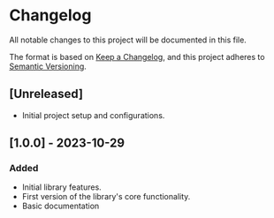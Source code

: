 # Changelog

All notable changes to this project will be documented in this file.

The format is based on [Keep a Changelog](https://keepachangelog.com/en/1.0.0/),
and this project adheres to [Semantic Versioning](https://semver.org/spec/v2.0.0.html).

## [Unreleased]

- Initial project setup and configurations.

## [1.0.0] - 2023-10-29

### Added

- Initial library features.
- First version of the library's core functionality.
- Basic documentation
